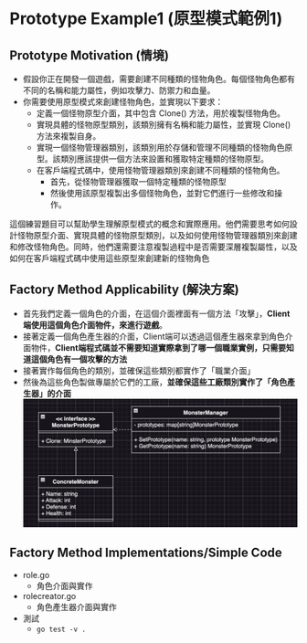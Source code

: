 # Prototype Example1 (原型模式範例1)

## Prototype Motivation (情境)
* 假設你正在開發一個遊戲，需要創建不同種類的怪物角色。每個怪物角色都有不同的名稱和能力屬性，例如攻擊力、防禦力和血量。
* 你需要使用原型模式來創建怪物角色，並實現以下要求：
  - 定義一個怪物原型介面，其中包含 Clone() 方法，用於複製怪物角色。
  - 實現具體的怪物原型類別，該類別擁有名稱和能力屬性，並實現 Clone() 方法來複製自身。
  - 實現一個怪物管理器類別，該類別用於存儲和管理不同種類的怪物角色原型。該類別應該提供一個方法來設置和獲取特定種類的怪物原型。
  - 在客戶端程式碼中，使用怪物管理器類別來創建不同種類的怪物角色。
    - 首先，從怪物管理器獲取一個特定種類的怪物原型
    - 然後使用該原型複製出多個怪物角色，並對它們進行一些修改和操作。

這個練習題目可以幫助學生理解原型模式的概念和實際應用。他們需要思考如何設計怪物原型介面、實現具體的怪物原型類別，以及如何使用怪物管理器類別來創建和修改怪物角色。同時，他們還需要注意複製過程中是否需要深層複製屬性，以及如何在客戶端程式碼中使用這些原型來創建新的怪物角色

## Factory Method Applicability (解決方案)
- 首先我們定義一個角色的介面，在這個介面裡面有一個方法「攻擊」，**Client端使用這個角色介面物件，來進行遊戲**。
- 接著定義一個角色產生器的介面，Client端可以透過這個產生器來拿到角色介面物件，**Client端程式碼並不需要知道實際拿到了哪一個職業實例，只需要知道這個角色有一個攻擊的方法**
- 接著實作每個角色的類別，並確保這些類別都實作了「職業介面」
- 然後為這些角色製做專屬於它們的工廠，**並確保這些工廠類別實作了「角色產生器」的介面**
![image](./pattern.png)

## Factory Method Implementations/Simple Code
* role.go
  - 角色介面與實作
* rolecreator.go
  - 角色產生器介面與實作
* 測試
  - `go test -v .`